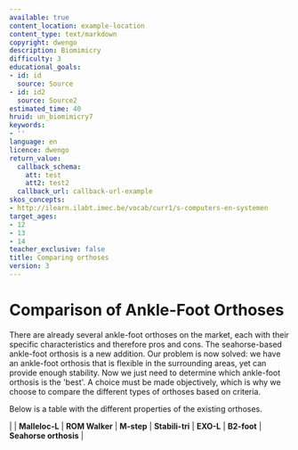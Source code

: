 ```yaml
---
available: true
content_location: example-location
content_type: text/markdown
copyright: dwengo
description: Biomimicry
difficulty: 3
educational_goals:
- id: id
  source: Source
- id: id2
  source: Source2
estimated_time: 40
hruid: un_biomimicry7
keywords:
- ''
language: en
licence: dwengo
return_value:
  callback_schema:
    att: test
    att2: test2
  callback_url: callback-url-example
skos_concepts:
- http://ilearn.ilabt.imec.be/vocab/curr1/s-computers-en-systemen
target_ages:
- 12
- 13
- 14
teacher_exclusive: false
title: Comparing orthoses
version: 3
---
```

# Comparison of Ankle-Foot Orthoses

There are already several ankle-foot orthoses on the market, each with their specific characteristics and therefore pros and cons. The seahorse-based ankle-foot orthosis is a new addition. Our problem is now solved: we have an ankle-foot orthosis that is flexible in the surrounding areas, yet can provide enough stability. Now we just need to determine which ankle-foot orthosis is the 'best'.
A choice must be made objectively, which is why we choose to compare the different types of orthoses based on criteria.

Below is a table with the different properties of the existing orthoses.

|                 | **Malleloc-L** | **ROM Walker** | **M-step** | **Stabili-tri** | **EXO-L** | **B2-foot** | **Seahorse orthosis** |